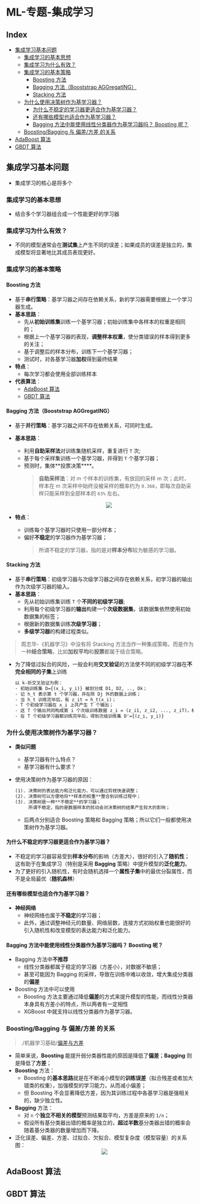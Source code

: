 ML-专题-集成学习
===

Index
---
<!-- TOC -->

- [集成学习基本问题](#集成学习基本问题)
  - [集成学习的基本思想](#集成学习的基本思想)
  - [集成学习为什么有效？](#集成学习为什么有效)
  - [集成学习的基本策略](#集成学习的基本策略)
    - [Boosting 方法](#boosting-方法)
    - [Bagging 方法（Booststrap AGGregatING）](#bagging-方法booststrap-aggregating)
    - [Stacking 方法](#stacking-方法)
  - [为什么使用决策树作为基学习器？](#为什么使用决策树作为基学习器)
    - [为什么不稳定的学习器更适合作为基学习器？](#为什么不稳定的学习器更适合作为基学习器)
    - [还有哪些模型也适合作为基学习器？](#还有哪些模型也适合作为基学习器)
    - [Bagging 方法中能使用线性分类器作为基学习器吗？ Boosting 呢？](#bagging-方法中能使用线性分类器作为基学习器吗-boosting-呢)
  - [Boosting/Bagging 与 偏差/方差 的关系](#boostingbagging-与-偏差方差-的关系)
- [AdaBoost 算法](#adaboost-算法)
- [GBDT 算法](#gbdt-算法)

<!-- /TOC -->

## 集成学习基本问题
- 集成学习的核心是将多个

### 集成学习的基本思想
- 结合多个学习器组合成一个性能更好的学习器

### 集成学习为什么有效？
- 不同的模型通常会在**测试集**上产生不同的误差；如果成员的误差是独立的，集成模型将显著地比其成员表现更好。

### 集成学习的基本策略

#### Boosting 方法
- 基于**串行策略**：基学习器之间存在依赖关系，新的学习器需要根据上一个学习器生成。
- **基本思路**：
  - 先从**初始训练集**训练一个基学习器；初始训练集中各样本的权重是相同的；
  - 根据上一个基学习器的表现，**调整样本权重**，使分类错误的样本得到更多的关注；
  - 基于调整后的样本分布，训练下一个基学习器；
  - 测试时，对各基学习器**加权**得到最终结果
- **特点**：
  - 每次学习都会使用全部训练样本
- **代表算法**：
  - [AdaBoost 算法](#adaboost-算法)
  - [GBDT 算法](#gbdt-算法)

#### Bagging 方法（Booststrap AGGregatING）
- 基于**并行策略**：基学习器之间不存在依赖关系，可同时生成。
- **基本思路**：
  - 利用**自助采样法**对训练集随机采样，重复进行 `T` 次;
  - 基于每个采样集训练一个基学习器，并得到 `T` 个基学习器；
  - 预测时，集体**投票决策****。
    > **自助采样法**：对 m 个样本的训练集，有放回的采样 m 次；此时，样本在 m 次采样中始终没被采样的概率约为 `0.368`，即每次自助采样只能采样到全部样本的 `63%` 左右。
      <div align="center"><a href="http://www.codecogs.com/eqnedit.php?latex=\fn_jvn&space;\lim_{m\to\infty}\left&space;(&space;1-\frac{1}{m}&space;\right&space;)^m\rightarrow&space;\frac{1}{e}\approx&space;0.368"><img src="../_assets/公式_20180902220459.png" height="" /></a></div>

- **特点**：
  - 训练每个基学习器时只使用一部分样本；
  - 偏好**不稳定**的学习器作为基学习器；
    > 所谓不稳定的学习器，指的是对**样本分布**较为敏感的学习器。

#### Stacking 方法
- 基于**串行策略**：初级学习器与次级学习器之间存在依赖关系，初学习器的输出作为次级学习器的输入。
- **基本思路**：
  - 先从初始训练集训练 `T` 个**不同的初级学习器**;
  - 利用每个初级学习器的**输出**构建一个**次级数据集**，该数据集依然使用初始数据集的标签；
  - 根据新的数据集训练**次级学习器**；
  - **多级学习器**的构建过程类似。
> 周志华-《机器学习》中没有将 Stacking 方法当作一种集成策略，而是作为一种**结合策略**，比如**加权平均**和**投票**都属于结合策略。

- 为了降低过拟合的风险，一般会利用**交叉验证**的方法使不同的初级学习器在**不完全相同的子集**上训练
  ```tex
  以 k-折交叉验证为例：
  - 初始训练集 D={(x_i, y_i)} 被划分成 D1, D2, .., Dk；
  - 记 h_t 表示第 t 个学习器，并在除 Dj 外的数据上训练；
  - 当 h_t 训练完毕后，有 z_it = h_t(x_i)；
  - T 个初级学习器在 x_i 上共产生 T 个输出；
  - 这 T 个输出共同构成第 i 个次级训练数据 z_i = (z_i1, z_i2, ..., z_iT)，标签依然为 y_i；
  - 在 T 个初级学习器都训练完毕后，得到次级训练集 D'={(z_i, y_i)}
  ```

### 为什么使用决策树作为基学习器？
- **类似问题**
  - 基学习器有什么特点？
  - 基学习器有什么要求？

- 使用决策树作为基学习器的原因：
  ```tex
  (1). 决策树的表达能力和泛化能力，可以通过剪枝快速调整；
  (2). 决策树可以方便地将**样本的权重**整合到训练过程中；
  (3). 决策树是一种**不稳定**的学习器；
       所谓不稳定，指的是数据样本的扰动会对决策树的结果产生较大的影响；
  ```
  - 后两点分别适合 Boosting 策略和 Bagging 策略；所以它们一般都使用决策树作为基学习器。
  
#### 为什么不稳定的学习器更适合作为基学习器？
- 不稳定的学习器容易受到**样本分布**的影响（方差大），很好的引入了**随机性**；这有助于在集成学习（特别是采用 **Bagging** 策略）中提升模型的**泛化能力**。
- 为了更好的引入随机性，有时会随机选择一个**属性子集**中的最优分裂属性，而不是全局最优（**随机森林**）

#### 还有哪些模型也适合作为基学习器？
- **神经网络**
  - 神经网络也属于**不稳定**的学习器；
  - 此外，通过调整神经元的数量、网络层数，连接方式初始权重也能很好的引入随机性和改变模型的表达能力和泛化能力。

#### Bagging 方法中能使用线性分类器作为基学习器吗？ Boosting 呢？
- Bagging 方法中**不推荐**
  - 线性分类器都属于稳定的学习器（方差小），对数据不敏感；
  - 甚至可能因为 Bagging 的采样，导致在训练中难以收敛，增大集成分类器的**偏差**
- Boosting 方法中可以使用
  - Boosting 方法主要通过降低**偏差**的方式来提升模型的性能，而线性分类器本身具有方差小的特点，所以两者有一定相性
  - XGBoost 中就支持以线性分类器作为基学习器。

### Boosting/Bagging 与 偏差/方差 的关系
> ./机器学习基础/[偏差与方差](./ML-A-机器学习基础.md#偏差与方差)

- 简单来说，**Boosting** 能提升弱分类器性能的原因是降低了**偏差**；**Bagging** 则是降低了**方差**；
- **Boosting** 方法：
  - Boosting 的**基本思路**就是在不断减小模型的**训练误差**（拟合残差或者加大错类的权重），加强模型的学习能力，从而减小偏差；
  - 但 Boosting 不会显著降低方差，因为其训练过程中各基学习器是强相关的，缺少独立性。
- **Bagging** 方法：
  - 对 `n` 个**独立不相关的模型**预测结果取平均，方差是原来的 `1/n`；
  - 假设所有基分类器出错的概率是独立的，**超过半数**基分类器出错的概率会随着基分类器的数量增加而下降。
- 泛化误差、偏差、方差、过拟合、欠拟合、模型复杂度（模型容量）的关系图：
  <div align="center"><img src="../_assets/TIM截图20180817214034.png" height="" /></div>

## AdaBoost 算法

## GBDT 算法
